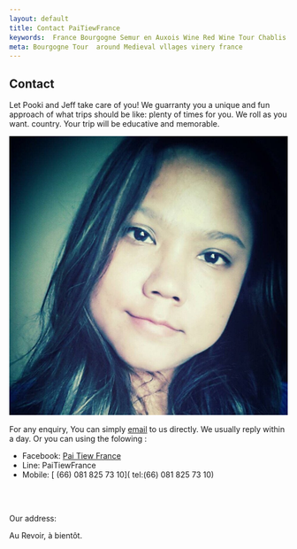 ```yaml
---
layout: default
title: Contact PaiTiewFrance
keywords:  France Bourgogne Semur en Auxois Wine Red Wine Tour Chablis 
meta: Bourgogne Tour  around Medieval vllages vinery france
---
```


## Contact
Let Pooki and Jeff take care of you! We guarranty you a unique and fun approach of what trips should be like: plenty of times for you. We roll as you want. country. Your trip will be educative and memorable.

![Pooki](/img/pooki2.jpg "Pooki")


For any enquiry, You can simply [email](mailto:paitiewfrance@hotmail.com) to us directly. We usually reply within a day.  Or you can using the folowing :

- Facebook:  <span>[Pai Tiew France](https://www.facebook.com/paitiewfrance)</span>
- Line: PaiTiewFrance
- Mobile: <span>[ (66) 081 825 73 10]( tel:(66) 081 825 73 10)</span> 
<br>
<br>

Our address:




Au Revoir, à bientôt.


